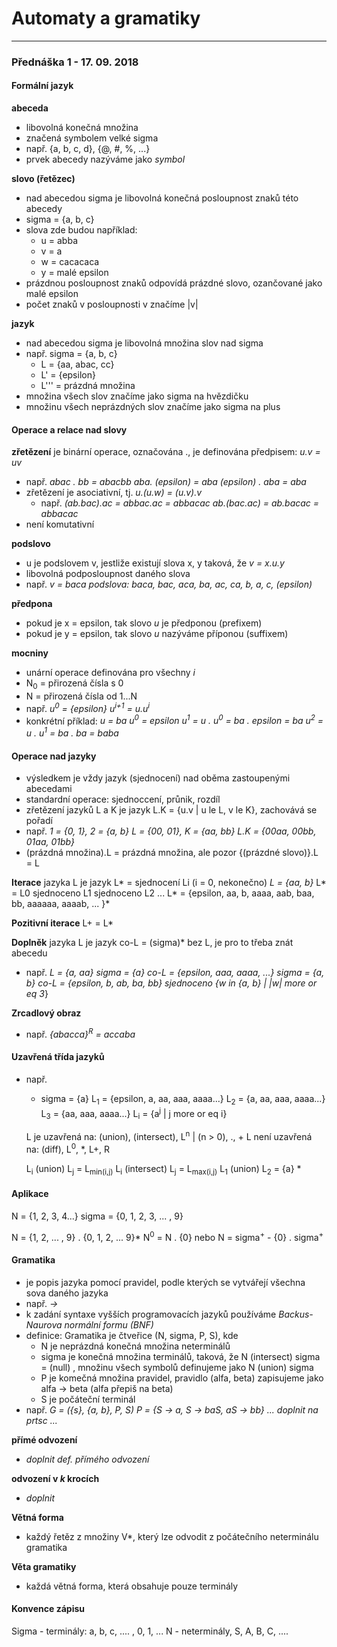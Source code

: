 # Automaty a gramatiky
------
### Přednáška 1 - 17. 09. 2018

#### Formální jazyk
**abeceda**
- libovolná konečná množina
- značená symbolem velké sigma
- např. {a, b, c, d}, {@, #, %, ...}
- prvek abecedy nazýváme jako *symbol*

**slovo (řetězec)**
- nad abecedou sigma je libovolná konečná posloupnost znaků této abecedy
- sigma = {a, b, c}
- slova zde budou například:
  - u = abba
  - v = a
  - w = cacacaca
  - y = malé epsilon
- prázdnou posloupnost znaků odpovídá prázdné slovo, ozančované jako malé epsilon
- počet znaků v posloupnosti v značíme |v|

**jazyk**
- nad abecedou sigma je libovolná množina slov nad sigma
- např. sigma = {a, b, c}
  - L = {aa, abac, cc}
  - L' = {epsilon}
  - L''' = prázdná množina
- množina všech slov značíme jako sigma na hvězdičku
- množinu všech neprázdných slov značíme jako sigma na plus

#### Operace a relace nad slovy
**zřetězení** je binární operace, označována ., je definována předpisem: *u.v = uv*
- např.
  *abac . bb = abacbb
  aba. (epsilon) = aba
  (epsilon) . aba = aba*
- zřetězení je asociativní, tj. *u.(u.w) = (u.v).v*
  - např.
  *(ab.bac).ac = abbac.ac = abbacac
  ab.(bac.ac) = ab.bacac = abbacac*
- není komutativní

**podslovo**
- u je podslovem v, jestliže existují slova x, y taková, že *v = x.u.y*
- libovolná podposloupnost daného slova
- např.
  *v = baca
  podslova: baca, bac, aca, ba, ac, ca, b, a, c, (epsilon)*

**předpona**
- pokud je x = epsilon, tak slovo *u* je předponou (prefixem)
- pokud je y = epsilon, tak slovo *u* nazýváme příponou (suffixem)

**mocniny**
- unární operace definována pro všechny *i*
- N<sub>0</sub> = přirozená čísla s 0
- N = přirozená čísla od 1...N
- např.
  *u<sup>0</sup> = {epsilon}
  u<sup>i+1</sup> = u.u<sup>i</sup>*
- konkrétní příklad:
  *u = ba
  u<sup>0</sup> = epsilon
  u<sup>1</sup> = u . u<sup>0</sup> = ba . epsilon = ba
  u<sup>2</sup> = u . u<sup>1</sup> = ba . ba = baba*

#### Operace nad jazyky
- výsledkem je vždy jazyk (sjednocení) nad oběma zastoupenými abecedami
- standardní operace: sjednoccení, průnik, rozdíl
- zřetězení jazyků L a K je jazyk L.K = {u.v | u le L, v le K}, zachovává se pořadí
- např.
  *1 =  {0, 1}, 2 = {a, b}
  L = {00, 01}, K = {aa, bb}
  L.K = {00aa, 00bb, 01aa, 01bb}*
- (prázdná množina).L = prázdná množina, ale pozor {(prázdné slovo)}.L = L

**Iterace** jazyka L je jazyk L* = sjednocení Li (i = 0, nekonečno)
*L = {aa, b}*
L* = L0 sjednoceno L1 sjednoceno L2 ...
L* = {epsilon, aa, b, aaaa, aab, baa, bb, aaaaaa, aaaab, ... }*

**Pozitivní iterace**
L+ = L* 

**Doplněk** jazyka L je jazyk co-L = (sigma)* bez L, je pro to třeba znát abecedu
- např.
  *L =  {a, aa}
  sigma = {a} co-L = {epsilon, aaa, aaaa, ...}
  sigma = {a, b} co-L = {epsilon, b, ab, ba, bb} sjednoceno {w in {a, b}* *| |w| more or eq 3*}

**Zrcadlový obraz**
- např.
  *{abacca}<sup>R</sup> = accaba*

#### Uzavřená třída jazyků
- např.
  * sigma = {a}
      L<sub>1</sub> = {epsilon, a, aa, aaa, aaaa...}
      L<sub>2</sub> = {a, aa, aaa, aaaa...}
      L<sub>3</sub> = {aa, aaa, aaaa...}
      L<sub>i</sub> = {a<sup>j</sup> | j more or eq i}
  
  L je uzavřená na: (union), (intersect), L<sup>n</sup> | (n > 0), ., + 
  L není uzavřená na: (diff), L<sup>0</sup>, *, L+, R
  
  L<sub>i</sub> (union) L<sub>j</sub> = L<sub>min(i,j)</sub>
  L<sub>i</sub> (intersect) L<sub>j</sub> = L<sub>max(i,j)</sub>
  L<sub>1</sub> (union) L<sub>2</sub> = {a}
  *
  
#### Aplikace
N = {1, 2, 3, 4...}
sigma = {0, 1, 2, 3, ... , 9}

N = {1, 2, ... , 9} . {0, 1, 2, ... 9}*
N<sup>0</sup> = N . {0}
nebo
N = sigma<sup>+</sup> - {0} . sigma<sup>+</sup>

#### Gramatika
- je popis jazyka pomocí pravidel, podle kterých se vytvářejí všechna sova daného jazyka
- např.
  *<veta> -> <podmetna cast><prisudkova cast>*
- k zadání syntaxe vyšších programovacích jazyků používáme *Backus-Naurova normální formu (BNF)*
- definice: Gramatika je čtveřice (N, sigma, P, S), kde
  - N je neprázdná konečná množina neterminálů
  - sigma je konečná množina terminálů, taková, že N (intersect) sigma = (null) , množinu všech symbolů definujeme jako N (union) sigma
  - P je komečná množina pravidel, pravidlo (alfa, beta) zapisujeme jako alfa -> beta (alfa přepiš na beta)
  - S je počáteční terminál
- např.
  *G = ({s}, {a, b}, P, S)
  P = {S -> a, S -> baS, aS -> bb}
  ... doplnit na prtsc ...*
  
**přímé odvození**
- *doplnit def. přímého odvození*

**odvození v _k_ krocích**
- *doplnit*

**Větná forma**
- každý řetěz z množiny V*, který lze odvodit z počátečního neterminálu gramatika

**Věta gramatiky**
- každá větná forma, která obsahuje pouze terminály

#### Konvence zápisu
Sigma - terminály: a, b, c, .... , 0, 1, ...
N - neterminály, S, A, B, C, ....
